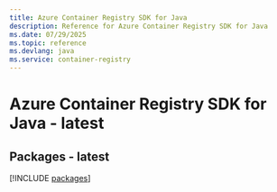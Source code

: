 ```yaml
---
title: Azure Container Registry SDK for Java
description: Reference for Azure Container Registry SDK for Java
ms.date: 07/29/2025
ms.topic: reference
ms.devlang: java
ms.service: container-registry
---
```

# Azure Container Registry SDK for Java - latest
## Packages - latest
[!INCLUDE [packages](container-registry-index.md)]